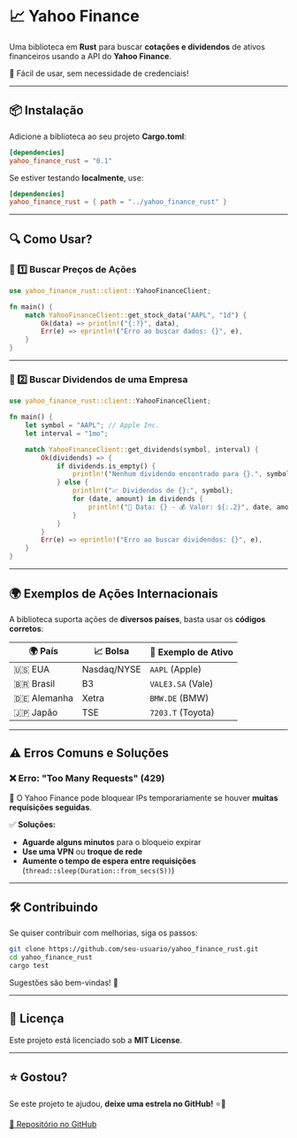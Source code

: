 
# 📈 Yahoo Finance

Uma biblioteca em **Rust** para buscar **cotações e dividendos** de ativos financeiros usando a API do **Yahoo Finance**.  

🚀 Fácil de usar, sem necessidade de credenciais!  

---

## 📦 Instalação  

Adicione a biblioteca ao seu projeto **Cargo.toml**:  

```toml
[dependencies]
yahoo_finance_rust = "0.1"
```

Se estiver testando **localmente**, use:  

```toml
[dependencies]
yahoo_finance_rust = { path = "../yahoo_finance_rust" }
```

---

## 🔍 **Como Usar?**  

### 📌 1️⃣ Buscar Preços de Ações  

```rust
use yahoo_finance_rust::client::YahooFinanceClient;

fn main() {
    match YahooFinanceClient::get_stock_data("AAPL", "1d") {
        Ok(data) => println!("{:?}", data),
        Err(e) => eprintln!("Erro ao buscar dados: {}", e),
    }
}
```

---

### 📌 2️⃣ Buscar Dividendos de uma Empresa  

```rust
use yahoo_finance_rust::client::YahooFinanceClient;

fn main() {
    let symbol = "AAPL"; // Apple Inc.
    let interval = "1mo";

    match YahooFinanceClient::get_dividends(symbol, interval) {
        Ok(dividends) => {
            if dividends.is_empty() {
                println!("Nenhum dividendo encontrado para {}.", symbol);
            } else {
                println!("📈 Dividendos de {}:", symbol);
                for (date, amount) in dividends {
                    println!("📅 Data: {} - 💰 Valor: ${:.2}", date, amount);
                }
            }
        }
        Err(e) => eprintln!("Erro ao buscar dividendos: {}", e),
    }
}
```

---

## 🌍 **Exemplos de Ações Internacionais**  

A biblioteca suporta ações de **diversos países**, basta usar os **códigos corretos**:

| 🌍 País  | 📈 Bolsa       | 🎯 Exemplo de Ativo |
|---------|--------------|------------------|
| 🇺🇸 EUA      | Nasdaq/NYSE | `AAPL` (Apple) |
| 🇧🇷 Brasil   | B3          | `VALE3.SA` (Vale) |
| 🇩🇪 Alemanha | Xetra       | `BMW.DE` (BMW) |
| 🇯🇵 Japão    | TSE         | `7203.T` (Toyota) |

---

## ⚠️ **Erros Comuns e Soluções**  

### ❌ **Erro: "Too Many Requests" (429)**  
🔹 O Yahoo Finance pode bloquear IPs temporariamente se houver **muitas requisições seguidas**.  

✅ **Soluções:**  
- **Aguarde alguns minutos** para o bloqueio expirar  
- **Use uma VPN** ou **troque de rede**  
- **Aumente o tempo de espera entre requisições** (`thread::sleep(Duration::from_secs(5))`)  

---

## 🛠️ **Contribuindo**  

Se quiser contribuir com melhorias, siga os passos:  

```sh
git clone https://github.com/seu-usuario/yahoo_finance_rust.git
cd yahoo_finance_rust
cargo test
```

Sugestões são bem-vindas! 🚀  

---

## 📜 **Licença**  

Este projeto está licenciado sob a **MIT License**.  

---

## ⭐ **Gostou?**  

Se este projeto te ajudou, **deixe uma estrela no GitHub!** ⭐🚀  

[🔗 Repositório no GitHub](https://github.com/gui-g7/Rust-Yahoo-Finance)
